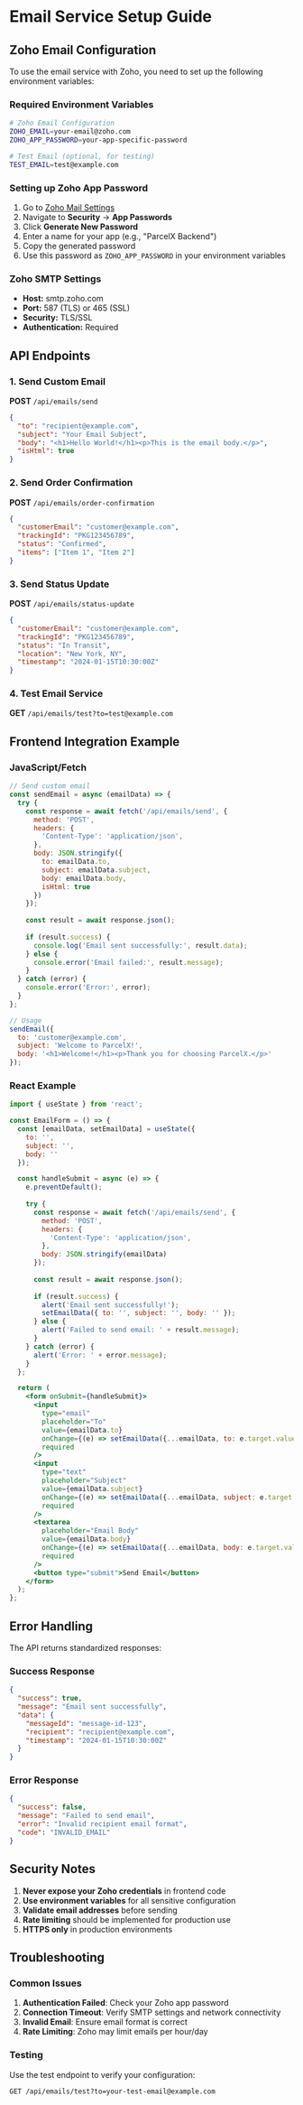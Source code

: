 # Email Service Setup Guide

## Zoho Email Configuration

To use the email service with Zoho, you need to set up the following environment variables:

### Required Environment Variables

```bash
# Zoho Email Configuration
ZOHO_EMAIL=your-email@zoho.com
ZOHO_APP_PASSWORD=your-app-specific-password

# Test Email (optional, for testing)
TEST_EMAIL=test@example.com
```

### Setting up Zoho App Password

1. Go to [Zoho Mail Settings](https://mail.zoho.com/zm/#settings/accounts)
2. Navigate to **Security** → **App Passwords**
3. Click **Generate New Password**
4. Enter a name for your app (e.g., "ParcelX Backend")
5. Copy the generated password
6. Use this password as `ZOHO_APP_PASSWORD` in your environment variables

### Zoho SMTP Settings

- **Host:** smtp.zoho.com
- **Port:** 587 (TLS) or 465 (SSL)
- **Security:** TLS/SSL
- **Authentication:** Required

## API Endpoints

### 1. Send Custom Email
**POST** `/api/emails/send`

```json
{
  "to": "recipient@example.com",
  "subject": "Your Email Subject",
  "body": "<h1>Hello World!</h1><p>This is the email body.</p>",
  "isHtml": true
}
```

### 2. Send Order Confirmation
**POST** `/api/emails/order-confirmation`

```json
{
  "customerEmail": "customer@example.com",
  "trackingId": "PKG123456789",
  "status": "Confirmed",
  "items": ["Item 1", "Item 2"]
}
```

### 3. Send Status Update
**POST** `/api/emails/status-update`

```json
{
  "customerEmail": "customer@example.com",
  "trackingId": "PKG123456789",
  "status": "In Transit",
  "location": "New York, NY",
  "timestamp": "2024-01-15T10:30:00Z"
}
```

### 4. Test Email Service
**GET** `/api/emails/test?to=test@example.com`

## Frontend Integration Example

### JavaScript/Fetch
```javascript
// Send custom email
const sendEmail = async (emailData) => {
  try {
    const response = await fetch('/api/emails/send', {
      method: 'POST',
      headers: {
        'Content-Type': 'application/json',
      },
      body: JSON.stringify({
        to: emailData.to,
        subject: emailData.subject,
        body: emailData.body,
        isHtml: true
      })
    });
    
    const result = await response.json();
    
    if (result.success) {
      console.log('Email sent successfully:', result.data);
    } else {
      console.error('Email failed:', result.message);
    }
  } catch (error) {
    console.error('Error:', error);
  }
};

// Usage
sendEmail({
  to: 'customer@example.com',
  subject: 'Welcome to ParcelX!',
  body: '<h1>Welcome!</h1><p>Thank you for choosing ParcelX.</p>'
});
```

### React Example
```jsx
import { useState } from 'react';

const EmailForm = () => {
  const [emailData, setEmailData] = useState({
    to: '',
    subject: '',
    body: ''
  });

  const handleSubmit = async (e) => {
    e.preventDefault();
    
    try {
      const response = await fetch('/api/emails/send', {
        method: 'POST',
        headers: {
          'Content-Type': 'application/json',
        },
        body: JSON.stringify(emailData)
      });
      
      const result = await response.json();
      
      if (result.success) {
        alert('Email sent successfully!');
        setEmailData({ to: '', subject: '', body: '' });
      } else {
        alert('Failed to send email: ' + result.message);
      }
    } catch (error) {
      alert('Error: ' + error.message);
    }
  };

  return (
    <form onSubmit={handleSubmit}>
      <input
        type="email"
        placeholder="To"
        value={emailData.to}
        onChange={(e) => setEmailData({...emailData, to: e.target.value})}
        required
      />
      <input
        type="text"
        placeholder="Subject"
        value={emailData.subject}
        onChange={(e) => setEmailData({...emailData, subject: e.target.value})}
        required
      />
      <textarea
        placeholder="Email Body"
        value={emailData.body}
        onChange={(e) => setEmailData({...emailData, body: e.target.value})}
        required
      />
      <button type="submit">Send Email</button>
    </form>
  );
};
```

## Error Handling

The API returns standardized responses:

### Success Response
```json
{
  "success": true,
  "message": "Email sent successfully",
  "data": {
    "messageId": "message-id-123",
    "recipient": "recipient@example.com",
    "timestamp": "2024-01-15T10:30:00Z"
  }
}
```

### Error Response
```json
{
  "success": false,
  "message": "Failed to send email",
  "error": "Invalid recipient email format",
  "code": "INVALID_EMAIL"
}
```

## Security Notes

1. **Never expose your Zoho credentials** in frontend code
2. **Use environment variables** for all sensitive configuration
3. **Validate email addresses** before sending
4. **Rate limiting** should be implemented for production use
5. **HTTPS only** in production environments

## Troubleshooting

### Common Issues

1. **Authentication Failed**: Check your Zoho app password
2. **Connection Timeout**: Verify SMTP settings and network connectivity
3. **Invalid Email**: Ensure email format is correct
4. **Rate Limiting**: Zoho may limit emails per hour/day

### Testing

Use the test endpoint to verify your configuration:
```
GET /api/emails/test?to=your-test-email@example.com
```
